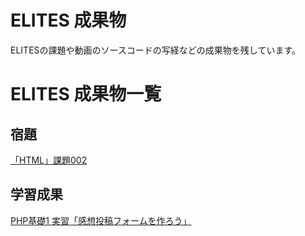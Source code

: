 ELITES 成果物
============

ELITESの課題や動画のソースコードの写経などの成果物を残しています。


ELITES 成果物一覧
===============

## 宿題
[「HTML」課題002](https://github.com/ogontaro/elites-output/tree/master/homework-002-html "「HTML」課題002")

## 学習成果
[PHP基礎1 実習「感想投稿フォームを作ろう」](https://github.com/ogontaro/elites-output/tree/master/php-basic-1-practice "PHP基礎1 実習「感想投稿フォームを作ろう」")
